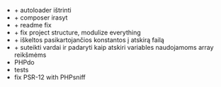 - \+ autoloader ištrinti
- \+ composer irasyt
- \+ readme fix
- \+ fix project structure, modulize everything
- \+ iškeltos pasikartojančios konstantos į atskirą failą
- \+ suteikti vardai ir padaryti kaip atskiri variables naudojamoms array reikšmėms
- PHPdo
- tests
- fix PSR-12 with PHPsniff